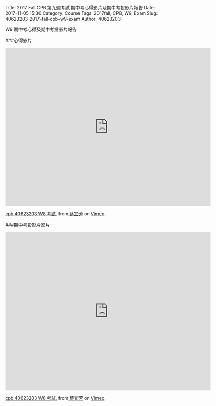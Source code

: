 Title: 2017 Fall CPB 第九週考試 期中考心得影片及期中考投影片報告
Date: 2017-11-05 15:30
Category: Course
Tags: 2017fall, CPB, W9, Exam
Slug: 40623203-2017-fall-cpb-w9-exam
Author: 40623203

W9 期中考心得及期中考投影片報告

<!-- PELICAN_END_SUMMARY -->

###心得影片

<iframe src="https://player.vimeo.com/video/241368546" width="640" height="492" frameborder="0" webkitallowfullscreen mozallowfullscreen allowfullscreen></iframe>
<p><a href="https://vimeo.com/241368546">cpb 40623203 W8 考試.</a> from<a href="https://vimeo.com/user73451938"> 蔡宜芳</a> on <a href="https://vimeo.com">Vimeo</a>.</p>

###期中考投影片影片

<iframe src="https://player.vimeo.com/video/243120788" width="640" height="492" frameborder="0" webkitallowfullscreen mozallowfullscreen allowfullscreen></iframe>
<p><a href="https://vimeo.com/243120788">cpb 40623203 W8 考試.</a> from<a href="https://vimeo.com/user73451938"> 蔡宜芳</a> on <a href="https://vimeo.com">Vimeo</a>.</p>